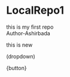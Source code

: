 # LocalRepo1
this is my first repo
<br>
Author-Ashirbada 
<p> this is new</p>
<p>(dropdown)</p>
<p>{button}<p>

